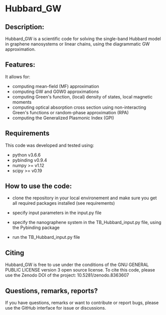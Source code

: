 # Hubbard_GW
## Description:
Hubbard_GW is a scientific code for solving the single-band Hubbard model in graphene nanosystems or linear chains, using the diagrammatic GW approximation.

## Features:
It allows for:
* computing mean-field (MF) approximation
* computing GW and G0W0 approximations
* computing Green's function, (local) density of states, local magnetic moments
* computing optical absorption cross section using non-interacting Green's functions or random-phase approximation (RPA)
* computing the Generalized Plasmonic Index (GPI)

## Requirements
This code was developed and tested using:
* python v3.6.6
* pybinding v0.9.4
* numpy >= v1.12
* scipy >= v0.19

## How to use the code: 

* clone the repository in your local environement and make sure you get all required packages installed (see requirements)

* specify input parameters in the input.py file

* specify the nanographene system in the TB_Hubbard_input.py file, using the Pybinding package  
    
* run the TB_Hubbard_input.py file

## Citing

Hubbard_GW is free to use under the conditions of the GNU GENERAL PUBLIC LICENSE version 3 open source license. To cite this code, please use the Zenodo DOI of the project: 10.5281/zenodo.8363607

## Questions, remarks, reports?

If you have questions, remarks or want to contribute or report bugs, please use the GitHub interface for issue or discussions.


